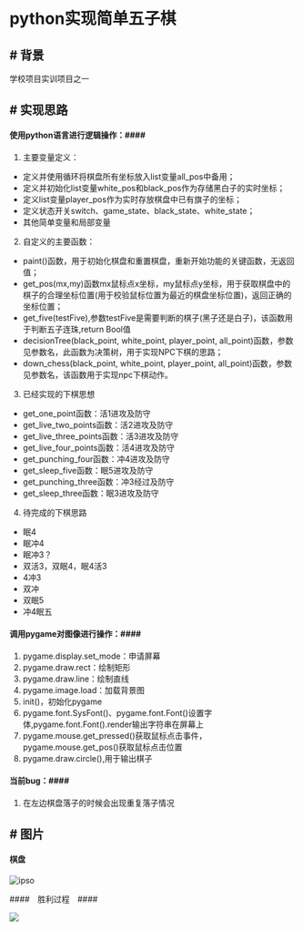 # python实现简单五子棋

## # 背景

   学校项目实训项目之一

## # 实现思路

  #### 使用python语言进行逻辑操作：####
  
  1. 主要变量定义：
  
   * 定义并使用循环将棋盘所有坐标放入list变量all_pos中备用；
   * 定义并初始化list变量white_pos和black_pos作为存储黑白子的实时坐标；
   * 定义list变量player_pos作为实时存放棋盘中已有旗子的坐标；
   * 定义状态开关switch、game_state、black_state、white_state；
   * 其他简单变量和局部变量
   
  2. 自定义的主要函数：
   
   * paint()函数，用于初始化棋盘和重置棋盘，重新开始功能的关键函数，无返回值；
   * get_pos(mx,my)函数mx鼠标点x坐标，my鼠标点y坐标，用于获取棋盘中的棋子的合理坐标位置(用于校验鼠标位置为最近的棋盘坐标位置)，返回正确的坐标位置；
   * get_five(testFive),参数testFive是需要判断的棋子(黑子还是白子)，该函数用于判断五子连珠,return Bool值
   * decisionTree(black_point, white_point, player_point, all_point)函数，参数见参数名，此函数为决策树，用于实现NPC下棋的思路；
   * down_chess(black_point, white_point, player_point, all_point)函数，参数见参数名，该函数用于实现npc下棋动作。
  
  3. 已经实现的下棋思想
   
   * get_one_point函数：活1进攻及防守
   * get_live_two_points函数：活2进攻及防守
   * get_live_three_points函数：活3进攻及防守
   * get_live_four_points函数：活4进攻及防守
   * get_punching_four函数：冲4进攻及防守
   * get_sleep_five函数：眠5进攻及防守
   * get_punching_three函数：冲3经过及防守
   * get_sleep_three函数：眠3进攻及防守
  
  4. 待完成的下棋思路
   
   * 眠4
   * 眠冲4
   * 眠冲3？
   * 双活3，双眠4，眠4活3
   * 4冲3
   * 双冲
   * 双眠5
   * 冲4眠五
   
  #### 调用pygame对图像进行操作：####
  
  1. pygame.display.set_mode：申请屏幕
  2. pygame.draw.rect：绘制矩形
  3. pygame.draw.line：绘制直线
  4. pygame.image.load：加载背景图
  5. init()，初始化pygame
  6. pygame.font.SysFont()、pygame.font.Font()设置字体,pygame.font.Font().render输出字符串在屏幕上
  7. pygame.mouse.get_pressed()获取鼠标点击事件，pygame.mouse.get_pos()获取鼠标点击位置
  8. pygame.draw.circle(),用于输出棋子
  
  #### 当前bug：####
  
  1. 在左边棋盘落子的时候会出现重复落子情况
  
  ## # 图片
  
  #### 棋盘 ####
   
   ![ipso](http://api.ipso.live/uploads/3fc642ee2db8da08c707433cc4bb684c.png)

  ####　胜利过程　####
   
   ![](http://api.ipso.live/uploads/21da859b7b1d1c30f4fe8b38f4fad8b0.png)
  
